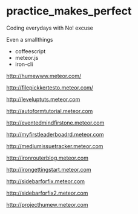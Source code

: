 practice_makes_perfect
======================

Coding everydays with No! excuse

Even a smallthings

- coffeescript
- meteor.js
- iron-cli


http://humewww.meteor.com/

http://filepickkertesto.meteor.com/

http://leveluptuts.meteor.com

http://autoformtutorial.meteor.com

http://eventedmindfirstone.meteor.com

http://myfirstleaderboadrd.meteor.com

http://mediumissuetracker.meteor.com

http://ironrouterblog.meteor.com

http://irongettingstart.meteor.com

http://sidebarforfix.meteor.com

http://sidebarforfix2.meteor.com

http://projecthumew.meteor.com
